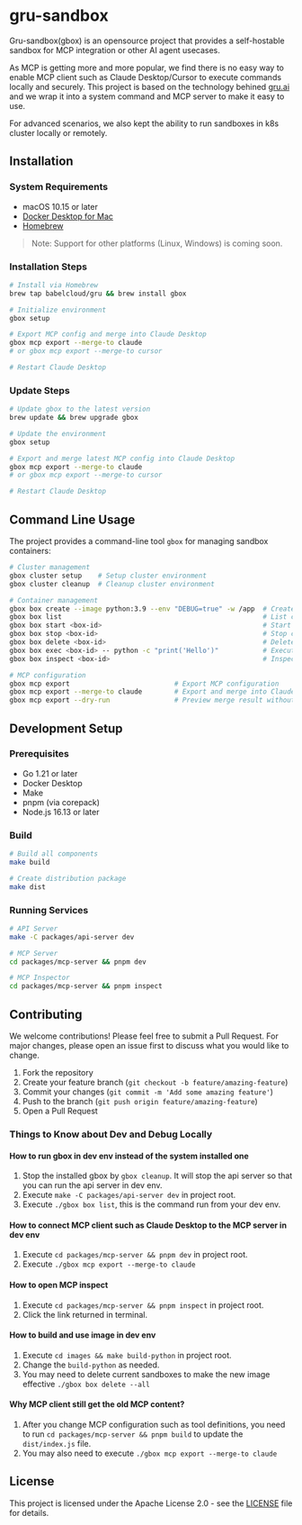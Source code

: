 # gru-sandbox

Gru-sandbox(gbox) is an opensource project that provides a self-hostable sandbox for MCP integration or other AI agent usecases.

As MCP is getting more and more popular, we find there is no easy way to enable MCP client such as Claude Desktop/Cursor to execute commands locally and securely. This project is based on the technology behined [gru.ai](https://gru.ai) and we wrap it into a system command and MCP server to make it easy to use. 

For advanced scenarios, we also kept the ability to run sandboxes in k8s cluster locally or remotely. 

## Installation

### System Requirements

- macOS 10.15 or later
- [Docker Desktop for Mac](https://docs.docker.com/desktop/setup/install/mac-install/)
- [Homebrew](https://brew.sh)

> Note: Support for other platforms (Linux, Windows) is coming soon.

### Installation Steps

```bash
# Install via Homebrew
brew tap babelcloud/gru && brew install gbox

# Initialize environment
gbox setup

# Export MCP config and merge into Claude Desktop
gbox mcp export --merge-to claude
# or gbox mcp export --merge-to cursor 

# Restart Claude Desktop
```

### Update Steps

```bash
# Update gbox to the latest version
brew update && brew upgrade gbox

# Update the environment
gbox setup

# Export and merge latest MCP config into Claude Desktop
gbox mcp export --merge-to claude
# or gbox mcp export --merge-to cursor 

# Restart Claude Desktop
```

## Command Line Usage

The project provides a command-line tool `gbox` for managing sandbox containers:

```bash
# Cluster management
gbox cluster setup    # Setup cluster environment
gbox cluster cleanup  # Cleanup cluster environment

# Container management
gbox box create --image python:3.9 --env "DEBUG=true" -w /app  # Create container
gbox box list                                                  # List containers
gbox box start <box-id>                                        # Start container
gbox box stop <box-id>                                         # Stop container
gbox box delete <box-id>                                       # Delete container
gbox box exec <box-id> -- python -c "print('Hello')"           # Execute command
gbox box inspect <box-id>                                      # Inspect container

# MCP configuration
gbox mcp export                          # Export MCP configuration
gbox mcp export --merge-to claude        # Export and merge into Claude Desktop config
gbox mcp export --dry-run                # Preview merge result without applying changes
```

## Development Setup

### Prerequisites

- Go 1.21 or later
- Docker Desktop
- Make
- pnpm (via corepack)
- Node.js 16.13 or later

### Build

```bash
# Build all components
make build

# Create distribution package
make dist
```

### Running Services

```bash
# API Server
make -C packages/api-server dev

# MCP Server
cd packages/mcp-server && pnpm dev

# MCP Inspector
cd packages/mcp-server && pnpm inspect
```

## Contributing

We welcome contributions! Please feel free to submit a Pull Request. For major changes, please open an issue first to discuss what you would like to change.

1. Fork the repository
2. Create your feature branch (`git checkout -b feature/amazing-feature`)
3. Commit your changes (`git commit -m 'Add some amazing feature'`)
4. Push to the branch (`git push origin feature/amazing-feature`)
5. Open a Pull Request

### Things to Know about Dev and Debug Locally
#### How to run gbox in dev env instead of the system installed one
1. Stop the installed gbox by `gbox cleanup`. It will stop the api server so that you can run the api server in dev env.
2. Execute `make -C packages/api-server dev` in project root.
3. Execute `./gbox box list`, this is the command run from your dev env. 

#### How to connect MCP client such as Claude Desktop to the MCP server in dev env
1. Execute `cd packages/mcp-server && pnpm dev` in project root.
2. Execute `./gbox mcp export --merge-to claude`

#### How to open MCP inspect
1. Execute `cd packages/mcp-server && pnpm inspect` in project root.
2. Click the link returned in terminal.

#### How to build and use image in dev env
1. Execute `cd images && make build-python` in project root.
2. Change the `build-python` as needed.
3. You may need to delete current sandboxes to make the new image effective `./gbox box delete --all`

#### Why MCP client still get the old MCP content?
1. After you change MCP configuration such as tool definitions, you need to run `cd packages/mcp-server && pnpm build` to update the `dist/index.js` file.
2. You may also need to execute `./gbox mcp export --merge-to claude`

## License

This project is licensed under the Apache License 2.0 - see the [LICENSE](LICENSE) file for details.
